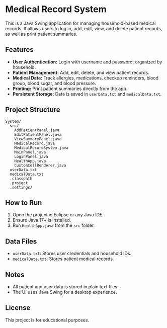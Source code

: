 # Medical Record System

This is a Java Swing application for managing household-based medical records. It allows users to log in, add, edit, view, and delete patient records, as well as print patient summaries.

## Features

- **User Authentication:** Login with username and password, organized by household.
- **Patient Management:** Add, edit, delete, and view patient records.
- **Medical Data:** Track allergies, medications, checkup reminders, blood group, blood sugar, and blood pressure.
- **Printing:** Print patient summaries directly from the app.
- **Persistent Storage:** Data is saved in `userData.txt` and `medicalData.txt`.

## Project Structure

```
System/
  src/
    AddPatientPanel.java
    EditPatientPanel.java
    ViewSummaryPanel.java
    MedicalRecord.java
    MedicalRecordSystem.java
    MainPanel.java
    LoginPanel.java
    HealthApp.java
    CustomCellRenderer.java
  userData.txt
  medicalData.txt
  .classpath
  .project
  .settings/
```

## How to Run

1. Open the project in Eclipse or any Java IDE.
2. Ensure Java 17+ is installed.
3. Run `HealthApp.java` from the `src` folder.

## Data Files

- `userData.txt`: Stores user credentials and household IDs.
- `medicalData.txt`: Stores patient medical records.

## Notes

- All patient and user data is stored in plain text files.
- The UI uses Java Swing for a desktop experience.

## License

This project is for educational purposes.